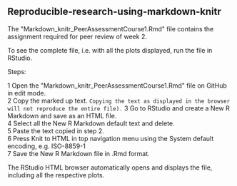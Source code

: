 ## Reproducible-research-using-markdown-knitr

The "Markdown_knitr_PeerAssessmentCourse1.Rmd" file contains the assignment required for peer review of week 2.

To see the complete file, i.e. with all the plots displayed, run the file in RStudio.

Steps:

1 Open the "Markdown_knitr_PeerAssessmentCourse1.Rmd" file on GitHub in edit mode.    
2 Copy the marked up text. ```Copying the text as displayed in the browser will not reproduce the entire file).```
3 Go to RStudio and create a New R Markdown and save as an HTML file.   
4 Select all the New R Markdown default text and delete.   
5 Paste the text copied in step 2.   
6 Press Knit to HTML in top navigation menu using the System default encoding, e.g. ISO-8859-1   
7 Save the New R Markdown file in .Rmd format.   

The RStudio HTML browser automatically opens and displays the file, including all the respective plots.   
